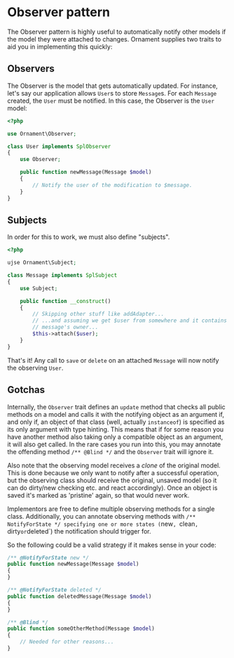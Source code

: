 # Observer pattern
The Observer pattern is highly useful to automatically notify other models if
the model they were attached to changes. Ornament supplies two traits to aid you
in implementing this quickly:

## Observers
The Observer is the model that gets automatically updated. For instance, let's
say our application allows `User`s to store `Message`s. For each `Message`
created, the `User` must be notified. In this case, the Observer is the `User`
model:

```php
<?php

use Ornament\Observer;

class User implements SplObserver
{
    use Observer;

    public function newMessage(Message $model)
    {
        // Notify the user of the modification to $message.
    }
}
```

## Subjects
In order for this to work, we must also define "subjects". 

```php
<?php

ujse Ornament\Subject;

class Message implements SplSubject
{
    use Subject;

    public function __construct()
    {
        // Skipping other stuff like addAdapter...
        // ...and assuming we get $user from somewhere and it contains the
        // message's owner...
        $this->attach($user);
    }
}
```

That's it! Any call to `save` or `delete` on an attached `Message` will now
notify the observing `User`.

## Gotchas
Internally, the `Observer` trait defines an `update` method that checks all
public methods on a model and calls it with the notifying object as an argument
if, and only if, an object of that class (well, actually `instanceof`) is
specified as its only argument with type hinting. This means that if for some
reason you have another method also taking only a compatible object as an
argument, it will also get called. In the rare cases you run into this, you may
annotate the offending method `/** @Blind */` and the `Observer` trait will
ignore it.

Also note that the observing model receives a _clone_ of the original model.
This is done because we only want to notify after a successful operation, but
the observing class should receive the original, unsaved model (so it can do
dirty/new checking etc. and react accordingly). Once an object is saved it's
marked as 'pristine' again, so that would never work.

Implementors are free to define multiple observing methods for a single class.
Additionally, you can annotate observing methods with `/** NotifyForState */
specifying one or more states (`new`, `clean`, `dirty` or `deleted`) the
notification should trigger for.

So the following could be a valid strategy if it makes sense in your code:

```php
/** @NotifyForState new */
public function newMessage(Message $model)
{
}

/** @NotifyForState deleted */
public function deletedMessage(Message $model)
{
}

/** @Blind */
public function someOtherMethod(Message $model)
{
    // Needed for other reasons...
}
```

